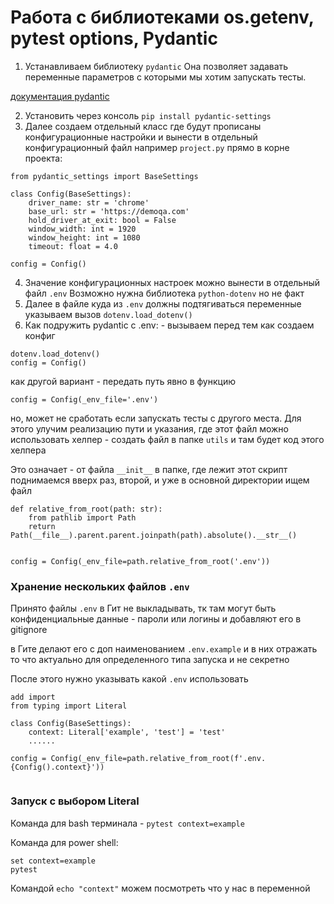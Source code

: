 # Работа с библиотеками os.getenv, pytest options, Pydantic

1) Устанавливаем библиотеку `pydantic` Она позволяет задавать переменные параметров с которыми мы хотим запускать тесты.

[документация pydantic](https://docs.pydantic.dev/latest/concepts/pydantic_settings/)

2) Установить через консоль `pip install pydantic-settings`
3) Далее создаем отдельный класс где будут прописаны конфигурационные настройки и вынести в отдельный конфигурационный файл
например `project.py` прямо в корне проекта:

```commandline
from pydantic_settings import BaseSettings

class Config(BaseSettings):
    driver_name: str = 'chrome'
    base_url: str = 'https://demoqa.com'
    hold_driver_at_exit: bool = False
    window_width: int = 1920
    window_height: int = 1080
    timeout: float = 4.0

config = Config()
```
4) Значение конфигурационных настроек можно вынести в отдельный файл `.env`  Возможно нужна библиотека `python-dotenv` 
но не факт
5) Далее в файле куда из `.env` должны подтягиваться переменные указываем вызов `dotenv.load_dotenv()`
6) Как подружить pydantic с .env: - вызываем перед тем как создаем конфиг

```commandline
dotenv.load_dotenv()
config = Config()
```
как другой вариант - передать путь явно в функцию

```commandline
config = Config(_env_file='.env')
```

но, может не сработать если запускать тесты с другого места. Для этого улучим реализацию пути и указания, где этот файл
можно использовать хелпер - создать файл в папке `utils` и там будет код этого хелпера

Это означает - от файла `__init__`  в папке, где лежит этот скрипт поднимаемся вверх раз, второй, и уже в основной директории ищем файл
```commandline
def relative_from_root(path: str):
    from pathlib import Path
    return Path(__file__).parent.parent.joinpath(path).absolute().__str__()


config = Config(_env_file=path.relative_from_root('.env'))
```

### Хранение нескольких файлов `.env`

Принято файлы `.env` в Гит не выкладывать, тк там могут быть конфиденциальные данные - пароли или логины и добавляют его в gitignore

в Гите делают его с доп наименованием `.env.example` и в них отражать то что актуально для определенного типа запуска и не секретно

После этого нужно указывать какой `.env` использовать

```commandline
add import
from typing import Literal

class Config(BaseSettings):
    context: Literal['example', 'test'] = 'test'
    ......
    
config = Config(_env_file=path.relative_from_root(f'.env.{Config().context}'))
    
```

### Запуск с выбором Literal

Команда для bash терминала - `pytest context=example`

Команда для power shell:

```
set context=example
pytest
```

Командой `echo "context"` можем посмотреть что у нас в переменной
